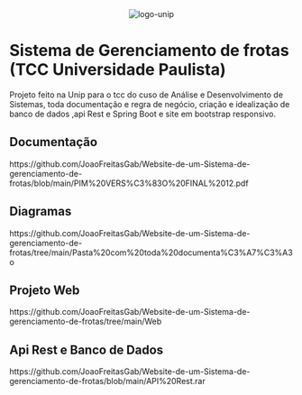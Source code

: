 <div align="center"><img src="https://logoeps.com/wp-content/uploads/2013/06/unip-vector-logo.png"  alt="logo-unip"/></div>

# Sistema de Gerenciamento de frotas (TCC Universidade Paulista)
Projeto feito na Unip para o tcc do cuso de Análise e Desenvolvimento de Sistemas, toda documentação e regra de negócio, criação e idealização de banco de dados ,api Rest e Spring Boot e site em bootstrap responsivo.

<div>
<h2>Documentação</h2>
<p>https://github.com/JoaoFreitasGab/Website-de-um-Sistema-de-gerenciamento-de-frotas/blob/main/PIM%20VERS%C3%83O%20FINAL%2012.pdf</p>

<h2>Diagramas</h2>
<p>https://github.com/JoaoFreitasGab/Website-de-um-Sistema-de-gerenciamento-de-frotas/tree/main/Pasta%20com%20toda%20documenta%C3%A7%C3%A3o</p>  
  
<h2>Projeto Web</h2>
<p>https://github.com/JoaoFreitasGab/Website-de-um-Sistema-de-gerenciamento-de-frotas/tree/main/Web</p>  
 
<h2>Api Rest e Banco de Dados</h2>
<p>https://github.com/JoaoFreitasGab/Website-de-um-Sistema-de-gerenciamento-de-frotas/blob/main/API%20Rest.rar</p>  
  
</div>

